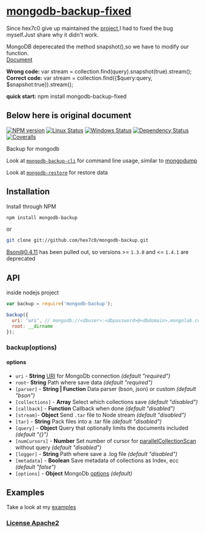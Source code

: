 # [mongodb-backup-fixed](https://github.com/hex7c0/mongodb-backup)

Since hex7c0 give up maintained the [project](https://github.com/hex7c0/mongodb-backup),I had to fixed the bug myself.Just share why it didn't work.   

MongoDB deperecated the method snapshot(),so we have to modify our function.   
[Document](https://docs.mongodb.com/v3.2/reference/operator/meta/snapshot/)  

**Wrong code:** var stream = collection.find(query).snapshot(true).stream();  
**Correct code:** var stream = collection.find({$query:query, $snapshot:true}).stream();  

**quick start:** npm install mongodb-backup-fixed

## Below here is original document


[![NPM version](https://img.shields.io/npm/v/mongodb-backup.svg)](https://www.npmjs.com/package/mongodb-backup)
[![Linux Status](https://img.shields.io/travis/hex7c0/mongodb-backup.svg?label=linux)](https://travis-ci.org/hex7c0/mongodb-backup)
[![Windows Status](https://img.shields.io/appveyor/ci/hex7c0/mongodb-backup.svg?label=windows)](https://ci.appveyor.com/project/hex7c0/mongodb-backup)
[![Dependency Status](https://img.shields.io/david/hex7c0/mongodb-backup.svg)](https://david-dm.org/hex7c0/mongodb-backup)
[![Coveralls](https://img.shields.io/coveralls/hex7c0/mongodb-backup.svg)](https://coveralls.io/r/hex7c0/mongodb-backup)

Backup for mongodb

Look at [`mongodb-backup-cli`](https://github.com/hex7c0/mongodb-backup-cli) for command line usage, similar to [mongodump](http://docs.mongodb.org/manual/reference/program/mongodump/)

Look at [`mongodb-restore`](https://github.com/hex7c0/mongodb-restore) for restore data

## Installation

Install through NPM

```bash
npm install mongodb-backup
```
or
```bash
git clone git://github.com/hex7c0/mongodb-backup.git
```

Bson@0.4.11 has been pulled out, so versions >= `1.3.0` and <= `1.4.1` are deprecated

## API

inside nodejs project
```js
var backup = require('mongodb-backup');

backup({
  uri: 'uri', // mongodb://<dbuser>:<dbpassword>@<dbdomain>.mongolab.com:<dbport>/<dbdatabase>
  root: __dirname
});
```

### backup(options)

#### options

 - `uri` - **String** [URI](http://mongodb.github.io/node-mongodb-native/2.0/tutorials/urls/) for MongoDb connection *(default "required")*
 - `root`- **String** Path where save data *(default "required")*
 - `[parser]` - **String | Function** Data parser (bson, json) or custom *(default "bson")*
 - `[collections]` - **Array** Select which collections save *(default "disabled")*
 - `[callback]` - **Function** Callback when done *(default "disabled")*
 - `[stream]`- **Object** Send `.tar` file to Node stream *(default "disabled")*
 - `[tar]` - **String** Pack files into a .tar file *(default "disabled")*
 - `[query]` - **Object** Query that optionally limits the documents included *(default "{}")*
 - `[numCursors]` - **Number** Set number of cursor for [parallelCollectionScan](https://docs.mongodb.org/v3.0/reference/command/parallelCollectionScan) without query *(default "disabled")*
 - `[logger]` - **String** Path where save a .log file *(default "disabled")*
 - `[metadata]` - **Boolean** Save metadata of collections as Index, ecc *(default "false")*
 - `[options]` - **Object** MongoDb [options](http://mongodb.github.io/node-mongodb-native/2.0/tutorials/connecting/#toc_7) *(default)*

## Examples

Take a look at my [examples](https://github.com/hex7c0/mongodb-backup/tree/1.6/examples)

### [License Apache2](https://github.com/hex7c0/mongodb-backup/blob/1.6/LICENSE)
